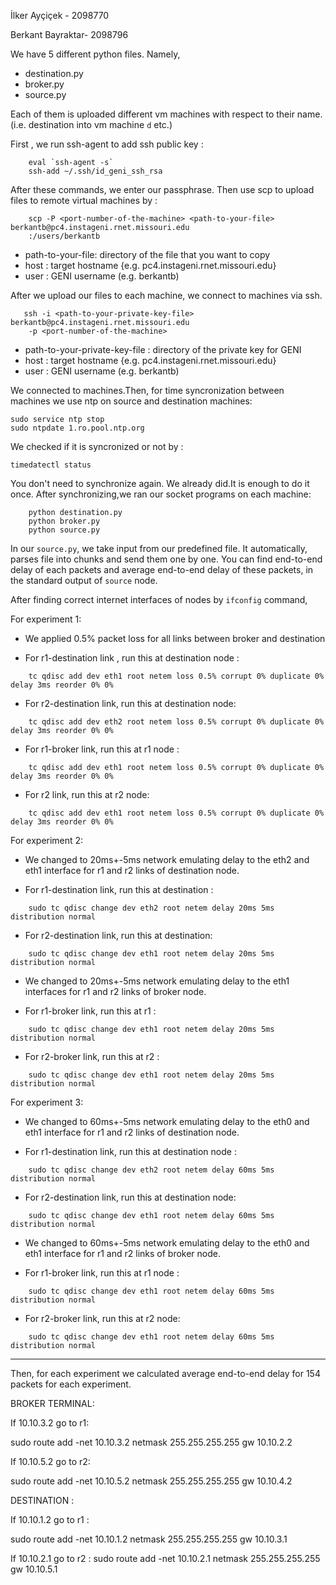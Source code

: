 İlker Ayçiçek - 2098770

Berkant Bayraktar- 2098796


We have 5 different python files. Namely,

* destination.py
* broker.py
* source.py

Each of them is  uploaded different vm machines with respect to their name.
(i.e. destination into vm machine `d` etc.)

First , we run ssh-agent to add ssh public key :
```
    eval `ssh-agent -s`
    ssh-add ~/.ssh/id_geni_ssh_rsa 
```
After these commands, we enter our passphrase. Then use scp to upload files 
to remote virtual machines by :

```
    scp -P <port-number-of-the-machine> <path-to-your-file> berkantb@pc4.instageni.rnet.missouri.edu
    :/users/berkantb
```

* path-to-your-file: directory of the file that you want to copy
* host : target hostname {e.g. pc4.instageni.rnet.missouri.edu}
* user : GENI username (e.g. berkantb)

After we upload our files to each machine, we connect to machines via ssh.

```
   ssh -i <path-to-your-private-key-file> berkantb@pc4.instageni.rnet.missouri.edu
    -p <port-number-of-the-machine>
```
* path-to-your-private-key-file : directory of the private key for GENI 
* host : target hostname {e.g. pc4.instageni.rnet.missouri.edu}
* user : GENI username (e.g. berkantb)


We connected to machines.Then, for time syncronization between
machines we use ntp on source and destination machines:

```
sudo service ntp stop
sudo ntpdate 1.ro.pool.ntp.org

```
We checked if it is syncronized or not by :
```
timedatectl status
```
You don't need to synchronize again. We already did.It is enough to
do it once. After synchronizing,we ran our socket programs on each machine:
```
    python destination.py
    python broker.py
    python source.py
```

In our `source.py`, we take input from our predefined file. It automatically,
parses file into chunks and send them one by one. You can find end-to-end delay
of each packets and average end-to-end delay of these packets, 
in the standard output of `source` node.

After finding correct internet interfaces of nodes by ```ifconfig``` command,

For experiment 1:

* We applied 0.5% packet loss for all links between broker and destination 

* For r1-destination link , run this at destination node :
```
    tc qdisc add dev eth1 root netem loss 0.5% corrupt 0% duplicate 0% delay 3ms reorder 0% 0%
```

* For r2-destination link, run this at destination node:
```
    tc qdisc add dev eth2 root netem loss 0.5% corrupt 0% duplicate 0% delay 3ms reorder 0% 0%
```

* For r1-broker link, run this at r1 node :
```
    tc qdisc add dev eth1 root netem loss 0.5% corrupt 0% duplicate 0% delay 3ms reorder 0% 0%
```
* For r2 link, run this at r2 node:
```
    tc qdisc add dev eth1 root netem loss 0.5% corrupt 0% duplicate 0% delay 3ms reorder 0% 0%
```

For experiment 2:

* We changed to 20ms+-5ms network emulating delay to the eth2 and eth1 interface 
    for r1 and r2 links of destination node.

* For r1-destination link, run this at destination :
```
    sudo tc qdisc change dev eth2 root netem delay 20ms 5ms distribution normal
```
* For r2-destination link, run this at destination:
```
    sudo tc qdisc change dev eth1 root netem delay 20ms 5ms distribution normal
```
 

* We changed to 20ms+-5ms network emulating delay to the eth1 interfaces
    for r1 and r2 links of broker node.

* For r1-broker link, run this at r1 :
```
    sudo tc qdisc change dev eth1 root netem delay 20ms 5ms distribution normal
```
* For r2-broker link, run this at r2 :
```
    sudo tc qdisc change dev eth1 root netem delay 20ms 5ms distribution normal
```

For experiment 3:

* We changed to 60ms+-5ms network emulating delay to the eth0 and eth1 interface 
    for r1 and r2 links of destination node.

* For r1-destination link, run this at destination node :
```
    sudo tc qdisc change dev eth2 root netem delay 60ms 5ms distribution normal
```
* For r2-destination link, run this at destination node:
```
    sudo tc qdisc change dev eth1 root netem delay 60ms 5ms distribution normal
```
 

* We changed to 60ms+-5ms network emulating delay to the eth0 and eth1 interface 
    for r1 and r2 links of broker node.

* For r1-broker link, run this at r1 node :
```
    sudo tc qdisc change dev eth1 root netem delay 60ms 5ms distribution normal
```
* For r2-broker link, run this at r2 node:
```
    sudo tc qdisc change dev eth1 root netem delay 60ms 5ms distribution normal
```
___

Then, for each experiment we calculated average end-to-end delay for 154 packets
for each  experiment.



BROKER TERMINAL:

If 10.10.3.2 go to r1:

sudo route add -net 10.10.3.2 netmask 255.255.255.255 gw 10.10.2.2

If 10.10.5.2 go to r2:

sudo route add -net 10.10.5.2 netmask 255.255.255.255 gw 10.10.4.2

DESTINATION :

If 10.10.1.2 go to r1 :

 sudo route add -net 10.10.1.2 netmask 255.255.255.255 gw 10.10.3.1

If 10.10.2.1 go to r2 :
sudo route add -net 10.10.2.1 netmask 255.255.255.255 gw 10.10.5.1